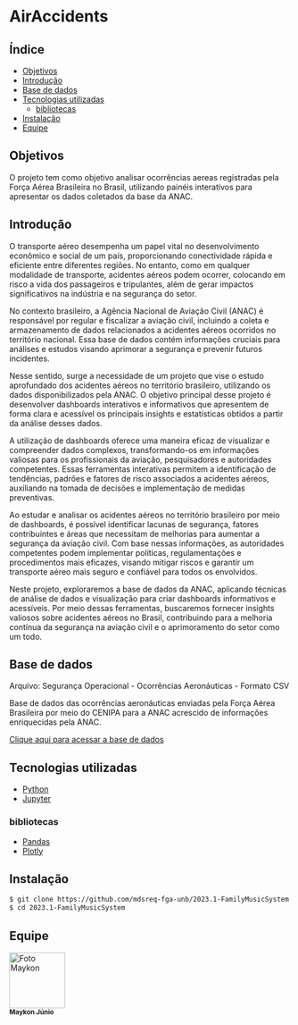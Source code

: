 <h1>AirAccidents</h1>

<h2>Índice</h2>

- [Objetivos](#objetivos)
- [Introdução](#introdução)
- [Base de dados](#base-de-dados)
- [Tecnologias utilizadas](#tecnologias-utilizadas)
  - [bibliotecas](#bibliotecas)
- [Instalação](#instalação)
- [Equipe](#equipe)

## Objetivos

O projeto tem como objetivo analisar ocorrências aereas registradas pela Força Aérea Brasileira no Brasil, utilizando painéis interativos para apresentar os dados coletados da base da ANAC.

## Introdução

O transporte aéreo desempenha um papel vital no desenvolvimento econômico e social de um país, proporcionando conectividade rápida e eficiente entre diferentes regiões. No entanto, como em qualquer modalidade de transporte, acidentes aéreos podem ocorrer, colocando em risco a vida dos passageiros e tripulantes, além de gerar impactos significativos na indústria e na segurança do setor.

No contexto brasileiro, a Agência Nacional de Aviação Civil (ANAC) é responsável por regular e fiscalizar a aviação civil, incluindo a coleta e armazenamento de dados relacionados a acidentes aéreos ocorridos no território nacional. Essa base de dados contém informações cruciais para análises e estudos visando aprimorar a segurança e prevenir futuros incidentes.

Nesse sentido, surge a necessidade de um projeto que vise o estudo aprofundado dos acidentes aéreos no território brasileiro, utilizando os dados disponibilizados pela ANAC. O objetivo principal desse projeto é desenvolver dashboards interativos e informativos que apresentem de forma clara e acessível os principais insights e estatísticas obtidos a partir da análise desses dados.

A utilização de dashboards oferece uma maneira eficaz de visualizar e compreender dados complexos, transformando-os em informações valiosas para os profissionais da aviação, pesquisadores e autoridades competentes. Essas ferramentas interativas permitem a identificação de tendências, padrões e fatores de risco associados a acidentes aéreos, auxiliando na tomada de decisões e implementação de medidas preventivas.

Ao estudar e analisar os acidentes aéreos no território brasileiro por meio de dashboards, é possível identificar lacunas de segurança, fatores contribuintes e áreas que necessitam de melhorias para aumentar a segurança da aviação civil. Com base nessas informações, as autoridades competentes podem implementar políticas, regulamentações e procedimentos mais eficazes, visando mitigar riscos e garantir um transporte aéreo mais seguro e confiável para todos os envolvidos.

Neste projeto, exploraremos a base de dados da ANAC, aplicando técnicas de análise de dados e visualização para criar dashboards informativos e acessíveis. Por meio dessas ferramentas, buscaremos fornecer insights valiosos sobre acidentes aéreos no Brasil, contribuindo para a melhoria contínua da segurança na aviação civil e o aprimoramento do setor como um todo.

## Base de dados

Arquivo: Segurança Operacional - Ocorrências Aeronáuticas - Formato CSV

Base de dados das ocorrências aeronáuticas enviadas pela Força Aérea Brasileira por meio do CENIPA para a ANAC acrescido de informações enriquecidas pela ANAC.

[Clique aqui para acessar a base de dados](https://dados.gov.br/dados/conjuntos-dados/ocorrncias-aeronuticas)

## Tecnologias utilizadas

- [Python](https://www.python.org/)
- [Jupyter](https://jupyter.org/)

### bibliotecas

- [Pandas](https://pandas.pydata.org/)
- [Plotly](https://plotly.com/dash/)

## Instalação

```bash
$ git clone https://github.com/mdsreq-fga-unb/2023.1-FamilyMusicSystem.git
$ cd 2023.1-FamilyMusicSystem
```

## Equipe

<a href="#">
    <img src="https://avatars.githubusercontent.com/u/89596623?v=4" width="100px;" alt="Foto Maykon"/><br>
    <sub>
        <b>Maykon Júnio</b>
    </sub>
</a>
